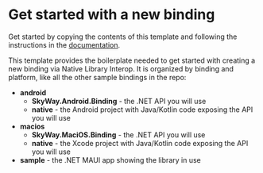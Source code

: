 # Get started with a new binding

Get started by copying the contents of this template and following the instructions in the [documentation](https://learn.microsoft.com/dotnet/communitytoolkit/maui/native-library-interop/get-started).

This template provides the boilerplate needed to get started with creating a new binding via Native Library Interop. It is organized by binding and platform, like all the other sample bindings in the repo:
- **android**
    - **SkyWay.Android.Binding** - the .NET API you will use
    - **native** - the Android project with Java/Kotlin code exposing the API you will use
- **macios**
    - **SkyWay.MaciOS.Binding** - the .NET API you will use
    - **native** - the Xcode project with Java/Kotlin code exposing the API you will use
- **sample** - the .NET MAUI app showing the library in use
